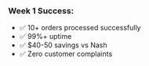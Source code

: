 ### **Week 1 Success:**
- ✅ 10+ orders processed successfully
- ✅ 99%+ uptime
- ✅ $40-50 savings vs Nash
- ✅ Zero customer complaints
